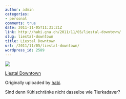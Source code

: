 ```yaml
---
author: admin
categories:
- personal
comments: true
date: 2011-11-05T11:31:21Z
link: http://habi.gna.ch/2011/11/05/liestal-downtown/
slug: liestal-downtown
title: Liestal Downtown
url: /2011/11/05/liestal-downtown/
wordpress_id: 2589
---
```


[![](http://farm7.static.flickr.com/6019/6314811582_8f57738481_m.jpg)](http://www.flickr.com/photos/habi/6314811582/)
   

 
  [Liestal Downtown](http://www.flickr.com/photos/habi/6314811582/)
    

  Originally uploaded by [habi](http://www.flickr.com/photos/habi/).
 



Sind denn Kühlschränke nicht dasselbe wie Tierkadaver?
  

